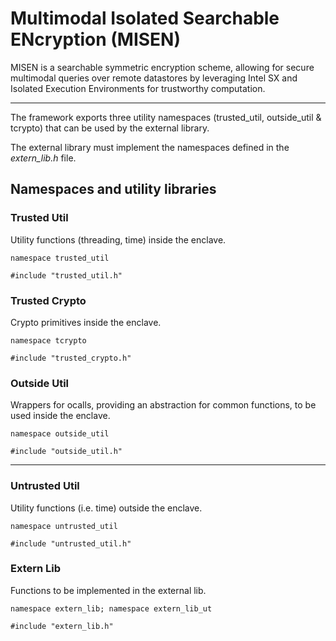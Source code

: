 # Multimodal Isolated Searchable ENcryption (MISEN)

MISEN is a searchable symmetric encryption scheme, allowing for secure multimodal queries over remote datastores by leveraging Intel SX and Isolated Execution Environments for trustworthy computation.

----

The framework exports three utility namespaces (trusted_util, outside_util & tcrypto) that can be used by the external library.

The external library must implement the namespaces defined in the *extern_lib.h* file.

## Namespaces and utility libraries

### Trusted Util

Utility functions (threading, time) inside the enclave.

```namespace trusted_util```

```#include "trusted_util.h"```


### Trusted Crypto

Crypto primitives inside the enclave.

```namespace tcrypto```

```#include "trusted_crypto.h"```


### Outside Util

Wrappers for ocalls, providing an abstraction for common functions, to be used inside the enclave.

```namespace outside_util```

```#include "outside_util.h"```

---

### Untrusted Util

Utility functions (i.e. time) outside the enclave.

```namespace untrusted_util```

```#include "untrusted_util.h"```


### Extern Lib

Functions to be implemented in the external lib.

```namespace extern_lib; namespace extern_lib_ut```

```#include "extern_lib.h"```
